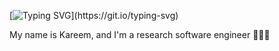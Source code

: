 [![Typing SVG](https://readme-typing-svg.demolab.com?font=Roboto+Mono&pause=1000&random=false&width=435&lines=Hello!)](https://git.io/typing-svg)

My name is Kareem, and I'm a research software engineer 🔭🧬🌱

<!--
**bkmarzouk/bkmarzouk** is a ✨ _special_ ✨ repository because its `README.md` (this file) appears on your GitHub profile.

Here are some ideas to get you started:

- 🔭 I’m currently working on ...
- 🌱 I’m currently learning ...
- 👯 I’m looking to collaborate on ...
- 🤔 I’m looking for help with ...
- 💬 Ask me about ...
- 📫 How to reach me: ...
- 😄 Pronouns: ...
- ⚡ Fun fact: ...

Useful links: https://readme-typing-svg.demolab.com/demo/

-->
